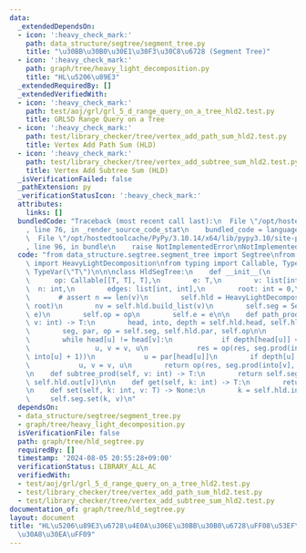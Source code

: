 ```yaml
---
data:
  _extendedDependsOn:
  - icon: ':heavy_check_mark:'
    path: data_structure/segtree/segment_tree.py
    title: "\u30BB\u30B0\u30E1\u30F3\u30C8\u6728 (Segment Tree)"
  - icon: ':heavy_check_mark:'
    path: graph/tree/heavy_light_decomposition.py
    title: "HL\u5206\u89E3"
  _extendedRequiredBy: []
  _extendedVerifiedWith:
  - icon: ':heavy_check_mark:'
    path: test/aoj/grl/grl_5_d_range_query_on_a_tree_hld2.test.py
    title: GRL5D Range Query on a Tree
  - icon: ':heavy_check_mark:'
    path: test/library_checker/tree/vertex_add_path_sum_hld2.test.py
    title: Vertex Add Path Sum (HLD)
  - icon: ':heavy_check_mark:'
    path: test/library_checker/tree/vertex_add_subtree_sum_hld2.test.py
    title: Vertex Add Subtree Sum (HLD)
  _isVerificationFailed: false
  _pathExtension: py
  _verificationStatusIcon: ':heavy_check_mark:'
  attributes:
    links: []
  bundledCode: "Traceback (most recent call last):\n  File \"/opt/hostedtoolcache/PyPy/3.10.14/x64/lib/pypy3.10/site-packages/onlinejudge_verify/documentation/build.py\"\
    , line 76, in _render_source_code_stat\n    bundled_code = language.bundle(\n\
    \  File \"/opt/hostedtoolcache/PyPy/3.10.14/x64/lib/pypy3.10/site-packages/onlinejudge_verify/languages/python.py\"\
    , line 96, in bundle\n    raise NotImplementedError\nNotImplementedError\n"
  code: "from data_structure.segtree.segment_tree import Segtree\nfrom graph.tree.heavy_light_decomposition\
    \ import HeavyLightDecomposition\nfrom typing import Callable, TypeVar\n\nT =\
    \ TypeVar(\"T\")\n\n\nclass HldSegTree:\n    def __init__(\n        self,\n  \
    \      op: Callable[[T, T], T],\n        e: T,\n        v: list[int],\n      \
    \  n: int,\n        edges: list[int, int],\n        root: int = 0,\n    ):\n \
    \       # assert n == len(v)\n        self.hld = HeavyLightDecomposition(n, edges,\
    \ root)\n        nv = self.hld.build_list(v)\n        self.seg = Segtree(nv, op,\
    \ e)\n        self.op = op\n        self.e = e\n\n    def path_prod(self, u: int,\
    \ v: int) -> T:\n        head, into, depth = self.hld.head, self.hld.into, self.hld.depth\n\
    \        seg, par, op = self.seg, self.hld.par, self.op\n\n        res = self.e\n\
    \        while head[u] != head[v]:\n            if depth[head[u]] < depth[head[v]]:\n\
    \                u, v = v, u\n            res = op(res, seg.prod(into[head[u]],\
    \ into[u] + 1))\n            u = par[head[u]]\n        if depth[u] < depth[v]:\n\
    \            u, v = v, u\n        return op(res, seg.prod(into[v], into[u] + 1))\n\
    \n    def subtree_prod(self, v: int) -> T:\n        return self.seg.prod(self.hld.into[v],\
    \ self.hld.out[v])\n\n    def get(self, k: int) -> T:\n        return self.seg.get(self.hld.into[k])\n\
    \n    def set(self, k: int, v: T) -> None:\n        k = self.hld.into[k]\n   \
    \     self.seg.set(k, v)\n"
  dependsOn:
  - data_structure/segtree/segment_tree.py
  - graph/tree/heavy_light_decomposition.py
  isVerificationFile: false
  path: graph/tree/hld_segtree.py
  requiredBy: []
  timestamp: '2024-08-05 20:55:28+09:00'
  verificationStatus: LIBRARY_ALL_AC
  verifiedWith:
  - test/aoj/grl/grl_5_d_range_query_on_a_tree_hld2.test.py
  - test/library_checker/tree/vertex_add_path_sum_hld2.test.py
  - test/library_checker/tree/vertex_add_subtree_sum_hld2.test.py
documentation_of: graph/tree/hld_segtree.py
layout: document
title: "HL\u5206\u89E3\u6728\u4E0A\u306E\u30BB\u30B0\u6728\uFF08\u53EF\u63DB\u30AF\
  \u30A8\u30EA\uFF09"
---
```


